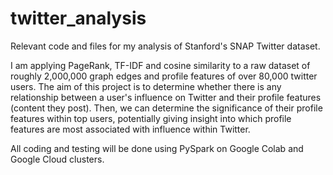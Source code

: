 # twitter_analysis
Relevant code and files for my analysis of Stanford's SNAP Twitter dataset.

I am applying PageRank, TF-IDF and cosine similarity to a raw dataset of roughly 2,000,000 graph edges and profile features of over 80,000 twitter users. The aim of this project is to determine whether there is any relationship between a user's influence on Twitter and their profile features (content they post). Then, we can determine the significance of their profile features within top users, potentially giving insight into which profile features are most associated with influence within Twitter.

All coding and testing will be done using PySpark on Google Colab and Google Cloud clusters.
